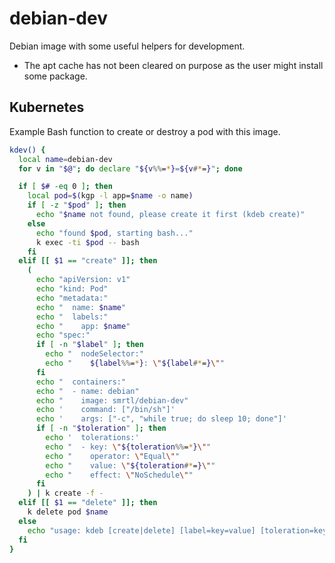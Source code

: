 # debian-dev

Debian image with some useful helpers for development.

- The apt cache has not been cleared on purpose as the user might install some package.

## Kubernetes

Example Bash function to create or destroy a pod with this image.

```sh
kdev() {
  local name=debian-dev
  for v in "$@"; do declare "${v%%=*}=${v#*=}"; done

  if [ $# -eq 0 ]; then
    local pod=$(kgp -l app=$name -o name)
    if [ -z "$pod" ]; then
      echo "$name not found, please create it first (kdeb create)"
    else
      echo "found $pod, starting bash..."
      k exec -ti $pod -- bash
    fi
  elif [[ $1 == "create" ]]; then
    (
      echo "apiVersion: v1"
      echo "kind: Pod"
      echo "metadata:"
      echo "  name: $name"
      echo "  labels:"
      echo "    app: $name"
      echo "spec:"
      if [ -n "$label" ]; then
        echo "  nodeSelector:"
        echo "    ${label%%=*}: \"${label#*=}\""
      fi
      echo "  containers:"
      echo "  - name: debian"
      echo "    image: smrtl/debian-dev"
      echo '    command: ["/bin/sh"]'
      echo '    args: ["-c", "while true; do sleep 10; done"]'
      if [ -n "$toleration" ]; then
        echo '  tolerations:'
        echo "  - key: \"${toleration%%=*}\""
        echo "    operator: \"Equal\""
        echo "    value: \"${toleration#*=}\""
        echo "    effect: \"NoSchedule\""
      fi
    ) | k create -f -
  elif [[ $1 == "delete" ]]; then
    k delete pod $name
  else
    echo "usage: kdeb [create|delete] [label=key=value] [toleration=key=value]"
  fi
}
```
